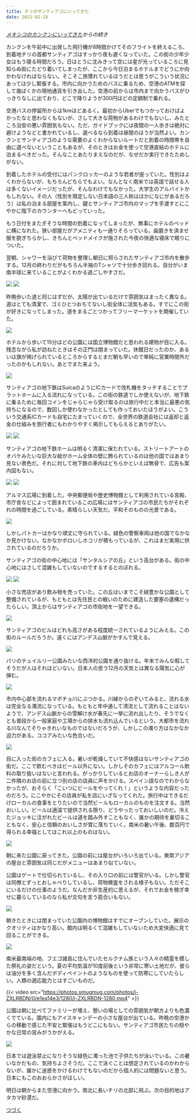 ```yaml
---
title: チリのサンティアゴにいってきた
date: 2021-02-18
---
```


*[メキシコのカンクンにいってきた](/post/1595158202)からの続き*

カンクンを午前中に出発した飛行機が8時間かけてそのフライトを終えるころ、到着地チリの首都サンティアゴはすっかり夜も遅くなっていた。この街の少年少女はもう寝る時間だろう。日はとうに沈みきって空には星が光っているころに見知らぬ街にたどり着いてしまったが、ここから今日泊まるホテルまでどうにか向かわなければならない。そこそこ旅慣れているほうだとは思うがこういう状況にあっては少し緊張する。市内に向かうためのバスに乗るため、空港のATMを探して幾ばくかの現地通貨を引き出した。空港の前からは市内まで向かうバスがひっきりなしに出ており、どこで降りようが300円ほどの定額制で乗れる。

空港バスの停留所からは1kmほどあるく。最初からUberでもつかっておけばよかったなと思わなくもないが、さして大きな荷物があるわけでもないし、みたところ治安の悪い雰囲気もない。ただ、ガイドブックには夜間の一人歩きは絶対に避けようなどと書かれているし、選べるなら到着は昼間のほうが当然よい。カンクンとサンティアゴのような需要のよくわからないルートだと到着の時間帯を自由に選べないということもあるが、そのときはお金を使って空港直結のホテルに泊まるべきだった。そんなことあたりまえなのだが、なぜだか実行できたためしがない。

到着したホテルの受付にはパンクロッカーのような若者が座っていた。性別はよくわからないが、もちろんどちらでもよい。なんとなく南米では英語で話せる人は多くないイメージだったが、そんなわけでもなかった。大学生のアルバイトかもしれない。その人（性別を限定しない日本語の三人称はほかになにがあるだろう）は私の泊まる部屋を案内し、鍵とサンティアゴ市内のマップを手渡すとにこやかに階下のカウンターへもどっていった。

もう日付をまたぎそうな時間の到着になってしまったが、無事にホテルのベッドに横になれた。狭い部屋だがアメニティも一通りそろっている。歯磨きを済ませ服を脱ぎちらかし、きちんとベッドメイクが施された今夜の快適な寝床で眠りについた。

翌朝、シャワーを浴びて荷物を整理し朝日に照らされたサンティアゴ市内を散歩する。12月の終わりだがもちろん半袖のTシャツで十分歩き回れる。自分がいま南半球に来ていることがよくわかる過ごしやすさだ。

![](https://photos.smugmug.com/photos/i-HWNvWfR/0/4f3836b0/X2/i-HWNvWfR-X2.jpg)
![](https://photos.smugmug.com/photos/i-hbJdBs4/0/b6ce809a/X2/i-hbJdBs4-X2.jpg)

昨晩歩いた道と同じはずだが、太陽が出ているだけで雰囲気はまったく異なる。道はとても清潔で、ゴミひとつおちてないし街全体に活気もある。すでにこの街が好きになってしまった。道をまるごとつかってフリーマーケットを開催していた。

![](https://photos.smugmug.com/photos/i-DKpCZ82/0/459156c9/X2/i-DKpCZ82-X2.jpg)

ホテルから歩いて15分ほどの公園には国立博物館だと思われる建物が目に入る。残念ながら私が訪ねたときはその正門は閉まっていた。休館日だったのか、あるいは旗が掲げられているところからするとまだ朝も早いので単純に営業時間外だったのかもしれない。あとでまた来よう。

![](https://photos.smugmug.com/photos/i-Wbpr2G7/0/f75865b2/X2/i-Wbpr2G7-X2.jpg)

サンティアゴの地下鉄はSuicaのようにICカードで改札機をタッチすることでプラットホームに入る流れになっている。この街の鉄道でしか使えないが、地下鉄に乗るために毎回コインをじゃらじゃら受け取るのは旅行中だと本当に最悪の気持ちになるので、数回しか使わなかったとしても作っておいたほうがよい。こういう交通系ICカードも自宅にたまっていくので、全世界の鉄道会社には返却と返金の仕組みを旅行者にもわかりやすく掲示してもらえるとありがたい。

![](https://photos.smugmug.com/photos/i-J7CjWPg/0/23412fbe/X2/i-J7CjWPg-X2.jpg)
![](https://photos.smugmug.com/photos/i-jpNdv6B/0/616f462b/X2/i-jpNdv6B-X2.jpg)

サンティアゴの地下鉄ホームは明るく清潔に保たれている。ストリートアートのオバケみたいな巨大な絵がホーム全体の壁に飾られているのは他の国ではあまり見ない景色だ。それに対して地下鉄の車内はどちらかといえば無骨で、広告も案内図もない。

![](https://photos.smugmug.com/photos/i-WfLCxb9/0/1c19e94c/X2/i-WfLCxb9-X2.jpg)
![](https://photos.smugmug.com/photos/i-z26Jt78/0/2eeccbf1/X2/i-z26Jt78-X2.jpg)

アルマス広場に到着した。中央郵便局や歴史博物館として利用されている宮殿、市庁舎などによって囲まれているこの広場にはサンティアゴの市民たちがそれぞれの時間を過ごしている。素晴らしい天気だ。平和そのものの光景である。

![](https://photos.smugmug.com/photos/i-qSkJ7Vt/0/b78042c9/X2/i-qSkJ7Vt-X2.jpg)

しかしパトカーはかなり頑丈に守られている。緑色の警察車両は他の国でなかなか見かけない。なかなかボロいしホコリが積もっているが、これはまだ実用に供されているのだろうか。

サンティアゴの街の中心地には「サンタルシアの丘」という高台がある。街の中心地にはさして混雑もしていないのでするするとのぼれる。

![](https://photos.smugmug.com/photos/i-r5DT7D9/0/f6dfd4e7/X2/i-r5DT7D9-X2.jpg)
![](https://photos.smugmug.com/photos/i-vz2PpM8/0/92dc223e/X2/i-vz2PpM8-X2.jpg)

小さな売店があり飲み物を売っていた。この丘はいまでこそ緑豊かな公園として整備されているが、もともとは先住民との戦いのために建造した要塞の遺構だったらしい。頂上からはサンティアゴの市街地を一望できる。

![](https://photos.smugmug.com/photos/i-PzTDcfj/0/8d227a74/X2/i-PzTDcfj-X2.jpg)

サンティアゴのビルはどれも高さがある程度統一されているようにみえる。この街のルールだろうか。遠くにはアンデス山脈がかすんで見える。

![](https://photos.smugmug.com/photos/i-Kfb3nfK/0/17c72fe2/X2/i-Kfb3nfK-X2.jpg)

パリのテュイルリー公園みたいな西洋的公園を通り抜ける。年末でみんな暇してそうだが人はそれほどいない。日本人の思う12月の天気とは異なる陽気に心が弾む。

![](https://photos.smugmug.com/photos/i-Gnf6mjx/0/6171841e/X2/i-Gnf6mjx-X2.jpg)

市内中心部を流れるマポチョ川にぶつかる。川縁からのぞいてみると、流れる水は完全なる濁流になっている。もともと年中通して清流として流れることはないようで、アンデス山脈からの雪解け水が春先に一挙に流れ出したり、そうでなくとも普段から一般家庭や工場からの排水も流れ込んでいるという。大都市を流れる川なんてそりゃきれいなものではないだろうが、しかしこの濁り方はなかなか迫力がある。ココアみたいな色合いだ。

![](https://photos.smugmug.com/photos/i-gZTnwJj/0/8a64bafa/X2/i-gZTnwJj-X2.jpg)

目に入った街のカフェに入る。暑いが乾燥していて不快感はないサンティアゴの街だ。ここで飲むべきはビール以外にない。しかしそのカフェにはアルコール飲料の取り扱いはないと言われる。がっかりしているとお店のオーナーらしき人が二件隣のお店の前に立つ別の店の店員に声をかける。スペイン語なのでわからなかったが、おそらく「こいつにビールをやってくれ！」というような内容だったのだろう。にこやかにその店員が私を店にいざなってくれた。旅行中はできるだけローカルの食事をとりたいので当然ビールもローカルのものを注文する。当然おいしい。ビールは適温で提供される限り、どうやったっておいしいのだ。冷えたジョッキに注がれたビールは道を踏み外すこともなく、誰かの期待を裏切ることもなく、安心と信頼のおいしさが胃に落ちていく。南米の暑い午後、数百円で得られる幸福としてはこれ以上のものはない。

![](https://photos.smugmug.com/photos/i-93SHQBG/0/5c81f0d2/X2/i-93SHQBG-X2.jpg)

朝に来た公園に戻ってきた。公園の前には屋台がいろいろ出ている。東南アジアの屋台と雰囲気は同じだがメニューはあまり似ていない。

公園はゲートで仕切られているし、その入り口の前には警官がいる。しかし警官は同僚とずっとおしゃべりしているし、荷物検査をされる様子もない。ただそこにいるだけの仕事のようだ。なんだか非生産的に思えるが、それでお金を稼ぎ幸せに暮らしているのなら私が文句を言う筋合いもない。

![](https://photos.smugmug.com/photos/i-W39359J/0/69b54a75/X2/i-W39359J-X2.jpg)

朝きたときには閉まっていた公園内の博物館はすでにオープンしていた。展示のクオリティはかなり高い。館内は明るくて混雑もしていないため大変快適に見て回ることができる。

![](https://photos.smugmug.com/photos/i-wpt9wF5/0/7d916bd4/X2/i-wpt9wF5-X2.jpg)

南米最南端の地、フエゴ諸島に住んでいたセルクナム族という人々の精霊を模した祭礼の姿だという。夏の平均気温が10度前後という非常に寒い土地だが、彼らは油分を多く含んだボディペイントのようなものを使って防寒にしていたらしい。人類の適応能力とはすごいものだ。

{{< video src="https://photos.smugmug.com/photos/i-ZXLRBDN/0/e1ea14e3/1280/i-ZXLRBDN-1280.mp4" >}}

公園は朝に比べてファミリーが増え、憩いの場としての雰囲気が朝方よりも色濃くでている。園内にもアイスキャンデーの小さな屋台が出ている。昨晩の空港からの移動で感じた不安と緊張はもうどこにもない。サンティアゴ市民たちの穏やかな日常の営みがうかがえる。

![](https://photos.smugmug.com/photos/i-sFdxJHV/0/ac9042cb/X2/i-sFdxJHV-X2.jpg)

日本では遊泳禁止になりそうな緑色に濁った池で子供たちが泳いでいる。この暑いなかだもの、気持ちよさそうだ。ここで泳ぐことは想定されているのかわからないが、誰かに迷惑をかけるわけでもないのだから個人的には問題ないと思う。日本にもこのおおらかさがほしい。

明日は朝からまた空港に向かう。南北に長いチリの北部に飛ぶ。次の目的地はアタカマ砂漠だ。

[つづく](/post/1612953055)
